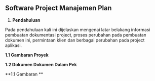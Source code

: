 ## **Software Project Manajemen Plan**

1. **Pendahuluan**

Pada pendahuluan kali ini dijelaskan mengenai latar belakang informasi  pembuatan dokumentasi project, proses perubahan pada pembuatan dokumen ini, permintaan klien dan berbagai perubahan pada project aplikasi.

**1.1 Gambaran Proyek**

**1.2 Dokumen Dokumen Dalam Pek**

**1.1 Gambaran **

